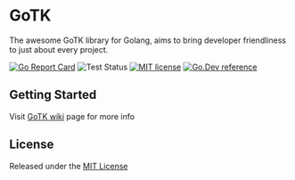 # GoTK

The awesome GoTK library for Golang, aims to bring developer friendliness to just about every project.

[![Go Report Card](https://goreportcard.com/badge/cyberpull.com/gotk/v2)](https://goreportcard.com/report/cyberpull.com/gotk/v2)
![Test Status](https://github.com/Cyberpull/gotk/actions/workflows/test.yml/badge.svg)
[![MIT license](https://img.shields.io/badge/license-MIT-brightgreen.svg)](https://opensource.org/licenses/MIT)
[![Go.Dev reference](https://img.shields.io/badge/go.dev-reference-blue?logo=go&logoColor=white)](https://pkg.go.dev/cyberpull.com/gotk/v2?tab=doc)

## Getting Started

Visit [GoTK wiki](https://www.cyberpull.com/wiki/opensource/gotk) page for more info

## License

Released under the [MIT License](LICENSE)
